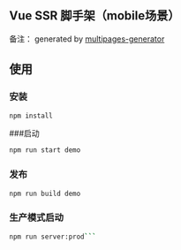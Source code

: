 ## Vue SSR 脚手架（mobile场景） 
备注： generated by [multipages-generator](https://github.com/linweiwei123/multipages-generator)
## 使用
### 安装
```bash
npm install
```

###启动
```bash
npm run start demo
```

### 发布
```bash
npm run build demo
```

### 生产模式启动
```bash
npm run server:prod```
